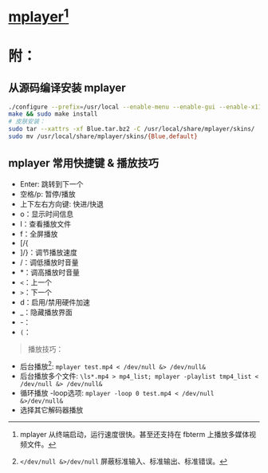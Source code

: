 <link href="../../css/style.css" rel="stylesheet" type="text/css" />

# [mplayer](http://mplayerhq.hu/design7/dload.html)[^mplayer]

# 附：
## 从源码编译安装 mplayer

```Bash
./configure --prefix=/usr/local --enable-menu --enable-gui --enable-x11 --enable-debug
make && sudo make install
# 皮肤安装：
sudo tar --xattrs -xf Blue.tar.bz2 -C /usr/local/share/mplayer/skins/
sudo mv /usr/local/share/mplayer/skins/{Blue,default}
```

## mplayer 常用快捷键 & 播放技巧

+ Enter: 跳转到下一个
+ 空格/p: 暂停/播放
+ 上下左右方向键: 快进/快退
+ o：显示时间信息
+ I：查看播放文件
+ f：全屏播放
+ [/{
+ ]/}：调节播放速度
+ /：调低播放时音量
+ *：调高播放时音量
+ `<`：上一个
+ `>`：下一个
+ d：启用/禁用硬件加速
+ _：隐藏播放界面
+ -：
+ `(`：

> 播放技巧：

+ 后台播放[^1]: `mplayer test.mp4 < /dev/null &> /dev/null&`
+ 后台播放多个文件: `\ls*.mp4 > mp4_list; mplayer -playlist tmp4_list < /dev/null &> /dev/null&`
+ 循环播放 -loop选项: `mplayer -loop 0 test.mp4 < /dev/null &>/dev/null&`
+ 选择其它解码器播放

[^mplayer]: mplayer 从终端启动，运行速度很快。甚至还支持在 fbterm 上播放多媒体视频文件。
[^1]: `</dev/null &>/dev/null` 屏蔽标准输入、标准输出、标准错误。
